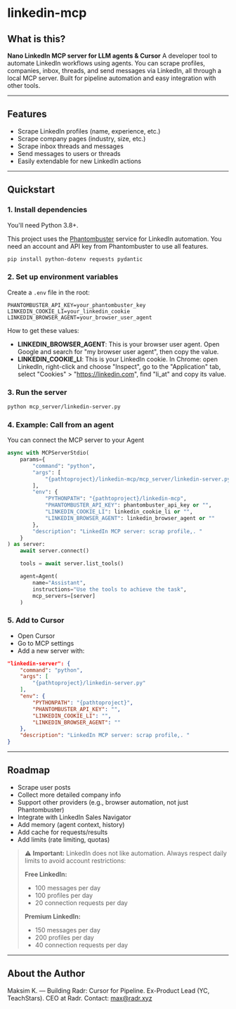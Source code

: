 # linkedin-mcp

## What is this?

**Nano LinkedIn MCP server for LLM agents & Cursor**
A developer tool to automate LinkedIn workflows using agents. You can scrape profiles, companies, inbox, threads, and send messages via LinkedIn, all through a local MCP server. Built for pipeline automation and easy integration with other tools.

---

## Features

- Scrape LinkedIn profiles (name, experience, etc.)
- Scrape company pages (industry, size, etc.)
- Scrape inbox threads and messages
- Send messages to users or threads
- Easily extendable for new LinkedIn actions

---

## Quickstart

### 1. Install dependencies

You'll need Python 3.8+.

This project uses the [Phantombuster](https://phantombuster.com) service for LinkedIn automation. You need an account and API key from Phantombuster to use all features.

```bash
pip install python-dotenv requests pydantic
```

### 2. Set up environment variables

Create a `.env` file in the root:

```
PHANTOMBUSTER_API_KEY=your_phantombuster_key
LINKEDIN_COOKIE_LI=your_linkedin_cookie
LINKEDIN_BROWSER_AGENT=your_browser_user_agent
```

How to get these values:
- **LINKEDIN_BROWSER_AGENT**: This is your browser user agent. Open Google and search for "my browser user agent", then copy the value.
- **LINKEDIN_COOKIE_LI**: This is your LinkedIn cookie. In Chrome: open LinkedIn, right-click and choose "Inspect", go to the "Application" tab, select "Cookies" > "https://linkedin.com", find "li_at" and copy its value.

### 3. Run the server

```bash
python mcp_server/linkedin-server.py
```

### 4. Example: Call from an agent

You can connect the MCP server to your Agent

```python
async with MCPServerStdio(
    params={
        "command": "python",
        "args": [
            "{pathtoproject}/linkedin-mcp/mcp_server/linkedin-server.py"
        ],
        "env": {
            "PYTHONPATH": "{pathtoproject}/linkedin-mcp",
            "PHANTOMBUSTER_API_KEY": phantombuster_api_key or "",
            "LINKEDIN_COOKIE_LI": linkedin_cookie_li or "",
            "LINKEDIN_BROWSER_AGENT": linkedin_browser_agent or ""
        },
        "description": "LinkedIn MCP server: scrap profile,. "
    }
) as server:
    await server.connect()

    tools = await server.list_tools()

    agent=Agent(
        name="Assistant",
        instructions="Use the tools to achieve the task",
        mcp_servers=[server]
    )
```

### 5. Add to Cursor

- Open Cursor
- Go to MCP settings
- Add a new server with:
```json
"linkedin-server": {
    "command": "python",
    "args": [
        "{pathtoproject}/linkedin-server.py"
    ],
    "env": {
        "PYTHONPATH": "{pathtoproject}",
        "PHANTOMBUSTER_API_KEY": "",
        "LINKEDIN_COOKIE_LI": "",
        "LINKEDIN_BROWSER_AGENT": ""
    },
    "description": "LinkedIn MCP server: scrap profile,. "
}
```

---

## Roadmap

- Scrape user posts
- Collect more detailed company info
- Support other providers (e.g., browser automation, not just Phantombuster)
- Integrate with LinkedIn Sales Navigator
- Add memory (agent context, history)
- Add cache for requests/results
- Add limits (rate limiting, quotas)

> ⚠️ **Important:** LinkedIn does not like automation. Always respect daily limits to avoid account restrictions:
>
> **Free LinkedIn:**
> - 100 messages per day
> - 100 profiles per day
> - 20 connection requests per day
>
> **Premium LinkedIn:**
> - 150 messages per day
> - 200 profiles per day
> - 40 connection requests per day

---

## About the Author

Maksim K. — Building Radr: Cursor for Pipeline. Ex-Product Lead (YC, TeachStars). CEO at Radr. Contact: max@radr.xyz